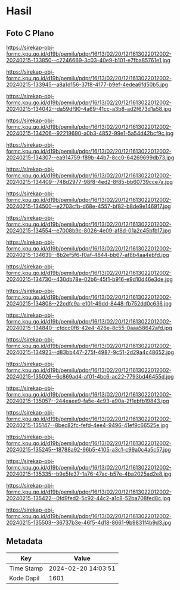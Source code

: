 # Hasil

## Foto C Plano

https://sirekap-obj-formc.kpu.go.id/d19b/pemilu/pdpr/16/13/02/20/12/1613022012002-20240215-133850--c2246669-3c03-40e9-b101-e7fba85761e1.jpg

https://sirekap-obj-formc.kpu.go.id/d19b/pemilu/pdpr/16/13/02/20/12/1613022012002-20240215-133945--a8a1d156-37f8-4177-b9ef-4edea6fd50b5.jpg

https://sirekap-obj-formc.kpu.go.id/d19b/pemilu/pdpr/16/13/02/20/12/1613022012002-20240215-134042--da59df90-4a69-41cc-a3b8-ad2f673d1a58.jpg

https://sirekap-obj-formc.kpu.go.id/d19b/pemilu/pdpr/16/13/02/20/12/1613022012002-20240215-134206--92219690-a0b3-4852-99e1-5a54d42bcf9c.jpg

https://sirekap-obj-formc.kpu.go.id/d19b/pemilu/pdpr/16/13/02/20/12/1613022012002-20240215-134307--ea914759-f89b-44b7-8cc0-64269699db73.jpg

https://sirekap-obj-formc.kpu.go.id/d19b/pemilu/pdpr/16/13/02/20/12/1613022012002-20240215-134409--748d2977-98f8-4ed2-8f85-bb60739cce7a.jpg

https://sirekap-obj-formc.kpu.go.id/d19b/pemilu/pdpr/16/13/02/20/12/1613022012002-20240215-134500--e2703cfb-d68e-4557-bf82-b8de9e146917.jpg

https://sirekap-obj-formc.kpu.go.id/d19b/pemilu/pdpr/16/13/02/20/12/1613022012002-20240215-134554--e7008b9c-8026-4e09-af8d-01a2c45bfb17.jpg

https://sirekap-obj-formc.kpu.go.id/d19b/pemilu/pdpr/16/13/02/20/12/1613022012002-20240215-134639--8b2ef5f6-f0af-4844-bb67-af8b4aa4ebfd.jpg

https://sirekap-obj-formc.kpu.go.id/d19b/pemilu/pdpr/16/13/02/20/12/1613022012002-20240215-134730--430db78e-02b6-45f1-b916-e9d10d46e3de.jpg

https://sirekap-obj-formc.kpu.go.id/d19b/pemilu/pdpr/16/13/02/20/12/1613022012002-20240215-134808--22cdfc9a-e101-49dd-8448-fb752dd0c636.jpg

https://sirekap-obj-formc.kpu.go.id/d19b/pemilu/pdpr/16/13/02/20/12/1613022012002-20240215-134840--cfdcc0f6-42e4-426e-8c55-0aaa58642afd.jpg

https://sirekap-obj-formc.kpu.go.id/d19b/pemilu/pdpr/16/13/02/20/12/1613022012002-20240215-134923--d83bb447-275f-4987-9c51-2d29a4c48652.jpg

https://sirekap-obj-formc.kpu.go.id/d19b/pemilu/pdpr/16/13/02/20/12/1613022012002-20240215-135026--6c869ad4-af01-4bc6-ac22-7793bd46455d.jpg

https://sirekap-obj-formc.kpu.go.id/d19b/pemilu/pdpr/16/13/02/20/12/1613022012002-20240215-135057--244eaee9-fa5e-4c93-a90a-2f1ebfb19843.jpg

https://sirekap-obj-formc.kpu.go.id/d19b/pemilu/pdpr/16/13/02/20/12/1613022012002-20240215-135147--8bec82fc-fefd-4ee4-9496-41ef9c66525e.jpg

https://sirekap-obj-formc.kpu.go.id/d19b/pemilu/pdpr/16/13/02/20/12/1613022012002-20240215-135245--18788a92-96b5-4105-a3c1-c99a0c4a5c57.jpg

https://sirekap-obj-formc.kpu.go.id/d19b/pemilu/pdpr/16/13/02/20/12/1613022012002-20240215-135335--b9e5fe37-1a76-47ac-b57e-4ba2025ad2e8.jpg

https://sirekap-obj-formc.kpu.go.id/d19b/pemilu/pdpr/16/13/02/20/12/1613022012002-20240215-135422--0fd9fed2-5c92-44c2-a1c8-52ba708fed8c.jpg

https://sirekap-obj-formc.kpu.go.id/d19b/pemilu/pdpr/16/13/02/20/12/1613022012002-20240215-135503--36737b3e-46f5-4d18-8661-9b9831f4b9d3.jpg


## Metadata

| Key        | Value               |
| ---------- | ------------------- |
| Time Stamp | 2024-02-20 14:03:51 |
| Kode Dapil | 1601                |



